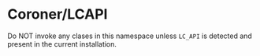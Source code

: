 # Coroner/LCAPI

Do NOT invoke any clases in this namespace unless `LC_API` is detected and present in the current installation.